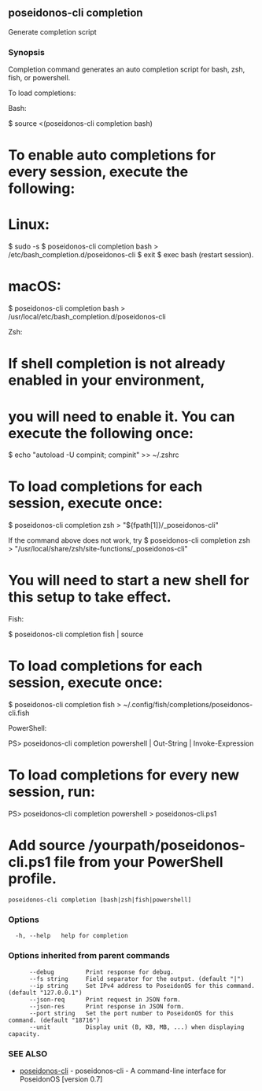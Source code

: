 ## poseidonos-cli completion

Generate completion script

### Synopsis


Completion command generates an auto completion script for bash, zsh, fish, or powershell.

To load completions:

Bash:

  $ source <(poseidonos-cli completion bash)

  # To enable auto completions for every session, execute the following:
  # Linux:
  $ sudo -s
  $ poseidonos-cli completion bash > /etc/bash_completion.d/poseidonos-cli
  $ exit
  $ exec bash (restart session).

  # macOS:
  $ poseidonos-cli completion bash > /usr/local/etc/bash_completion.d/poseidonos-cli

Zsh:

  # If shell completion is not already enabled in your environment,
  # you will need to enable it. You can execute the following once:

  $ echo "autoload -U compinit; compinit" >> ~/.zshrc

  # To load completions for each session, execute once:
  $ poseidonos-cli completion zsh > "${fpath[1]}/_poseidonos-cli"
  
  If the command above does not work, try
  $ poseidonos-cli completion zsh > "/usr/local/share/zsh/site-functions/_poseidonos-cli"

  # You will need to start a new shell for this setup to take effect.

Fish:

  $ poseidonos-cli completion fish | source

  # To load completions for each session, execute once:
  $ poseidonos-cli completion fish > ~/.config/fish/completions/poseidonos-cli.fish

PowerShell:

  PS> poseidonos-cli completion powershell | Out-String | Invoke-Expression

  # To load completions for every new session, run:
  PS> poseidonos-cli completion powershell > poseidonos-cli.ps1
  # Add source /yourpath/poseidonos-cli.ps1 file from your PowerShell profile.


```
poseidonos-cli completion [bash|zsh|fish|powershell]
```

### Options

```
  -h, --help   help for completion
```

### Options inherited from parent commands

```
      --debug         Print response for debug.
      --fs string     Field separator for the output. (default "|")
      --ip string     Set IPv4 address to PoseidonOS for this command. (default "127.0.0.1")
      --json-req      Print request in JSON form.
      --json-res      Print response in JSON form.
      --port string   Set the port number to PoseidonOS for this command. (default "18716")
      --unit          Display unit (B, KB, MB, ...) when displaying capacity.
```

### SEE ALSO

* [poseidonos-cli](poseidonos-cli.md)	 - poseidonos-cli - A command-line interface for PoseidonOS [version 0.7]

